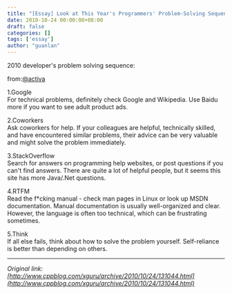 ```yaml
---
title: "[Essay] Look at This Year's Programmers' Problem-Solving Sequence"
date: 2010-10-24 00:00:00+08:00
draft: false
categories: []
tags: ['essay']
author: "guanlan"
---
```


2010 developer's problem solving sequence:

from:[@activa](http://twitter.com/#%21/activa "Philippe Leybaert")

  

1.Google   
For technical problems, definitely check Google and Wikipedia. Use Baidu more if you want to see adult product ads.  
  
2.Coworkers   
Ask coworkers for help. If your colleagues are helpful, technically skilled, and have encountered similar problems, their advice can be very valuable and might solve the problem immediately.  
  
3.StackOverflow   
Search for answers on programming help websites, or post questions if you can't find answers. There are quite a lot of helpful people, but it seems this site has more Java/.Net questions.  
  
4.RTFM   
Read the f*cking manual - check man pages in Linux or look up MSDN documentation. Manual documentation is usually well-organized and clear. However, the language is often too technical, which can be frustrating sometimes.  
  
5.Think   
If all else fails, think about how to solve the problem yourself. Self-reliance is better than depending on others.  
  



---

*Original link: [http://www.cppblog.com/xguru/archive/2010/10/24/131044.html](http://www.cppblog.com/xguru/archive/2010/10/24/131044.html)*
